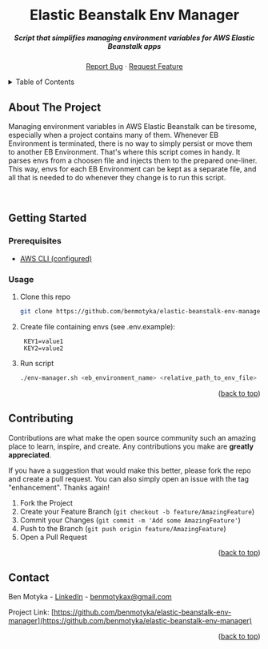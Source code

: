 <a name="readme-top"></a>

<br />
<div align="center">
  <h1 align="center">Elastic Beanstalk Env Manager</h1>
  <h5 align="center">Script that simplifies managing environment variables for AWS Elastic Beanstalk apps</h5>
  <p align="center">
    <a href="https://github.com/benmotyka/elastic-beanstalk-env-manager/issues">Report Bug</a>
    ·
    <a href="https://github.com/benmotyka/elastic-beanstalk-env-manager/issues">Request Feature</a>
  </p>
</div>

<details>
  <summary>Table of Contents</summary>
  <ol>
    <li>
      <a href="#about-the-project">About The Project</a>
    <li>
      <a href="#getting-started">Getting Started</a>
      <ul>
        <li><a href="#prerequisites">Prerequisites</a></li>
        <li><a href="#usage">Usage</a></li>
      </ul>
    </li>
    <li><a href="#contributing">Contributing</a></li>
    <li><a href="#contact">Contact</a></li>
  </ol>
</details>


## About The Project

Managing environment variables in AWS Elastic Beanstalk can be tiresome, especially when a project contains many of them. Whenever EB Environment is terminated, there is no way to simply persist or move them to another EB Environment. That's where this script comes in handy. It parses envs from a choosen file and injects them to the prepared one-liner. This way, envs for each EB Environment can be kept as a separate file, and all that is needed to do whenever they change is to run this script.

<br />

## Getting Started

### Prerequisites

- [AWS CLI (configured)](https://docs.aws.amazon.com/cli/latest/userguide/cli-chap-configure.html)

### Usage

1. Clone this repo
   ```sh
   git clone https://github.com/benmotyka/elastic-beanstalk-env-manager.git
   ```
2. Create file containing envs (see .env.example):
   ```
    KEY1=value1
    KEY2=value2
   ```
3. Run script
   ```sh
   ./env-manager.sh <eb_environment_name> <relative_path_to_env_file>
   ```

<p align="right">(<a href="#readme-top">back to top</a>)</p>

<!-- CONTRIBUTING -->

## Contributing

Contributions are what make the open source community such an amazing place to learn, inspire, and create. Any contributions you make are **greatly appreciated**.

If you have a suggestion that would make this better, please fork the repo and create a pull request. You can also simply open an issue with the tag "enhancement".
Thanks again!

1. Fork the Project
2. Create your Feature Branch (`git checkout -b feature/AmazingFeature`)
3. Commit your Changes (`git commit -m 'Add some AmazingFeature'`)
4. Push to the Branch (`git push origin feature/AmazingFeature`)
5. Open a Pull Request

<p align="right">(<a href="#readme-top">back to top</a>)</p>

## Contact

Ben Motyka - [LinkedIn](https://www.linkedin.com/in/ben-motyka-97a729240/) - benmotykax@gmail.com

Project Link: [https://github.com/benmotyka/elastic-beanstalk-env-manager](https://github.com/benmotyka/elastic-beanstalk-env-manager)

<p align="right">(<a href="#readme-top">back to top</a>)</p>
